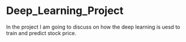 # Deep_Learning_Project

In the project I am going to discuss on how the deep learning is uesd to train and predict stock price.